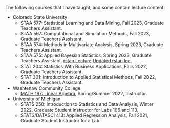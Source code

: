 The following courses that I have taught, and some contain lecture content:
- Colorado State University
  - STAA 577: Statistical Learning and Data Mining, Fall 2023, Graduate Teachers Assistant.
  - STAA 567: Computational and Simulation Methods, Fall 2023, Graduate Teachers Assistant. 
  - STAA 574: Methods in Multivariate Analysis, Spring 2023, Graduate Teachers Assistant.
  - STAA 575: Applied Bayesian Statistics, Spring 2023, Graduate Teachers Assistant. [rstan Lecture](https://brodyee.github.io/Courses/guestLecs/stanLecPrev.html) [Updated rstan lec.](https://brodyee.github.io/Courses/guestLecs/stanLec.html)
  - STAT 204: Statistics With Business Applications, Falls 2022, Graduate Teachers Assistant.
  - STAT 301: Introduction to Applied Statistical Methods, Fall 2022, Graduate Teachers Assistant.
- Washtenaw Community College
  - [MATH 197: Linear Algebra](https://brodyee.github.io/Courses/LinearAlgebra), Spring/Summer 2022, Instructor.
- University of Michigan
  - STATS 250: Introduction to Statistics and Data Analysis, Winter 2022, Graduate Student Instructor for Labs 106 and 113.
  - STATS/DATASCI 413: Applied Regression Analysis, Fall 2021, Graduate Student Instructor for a Lab.
